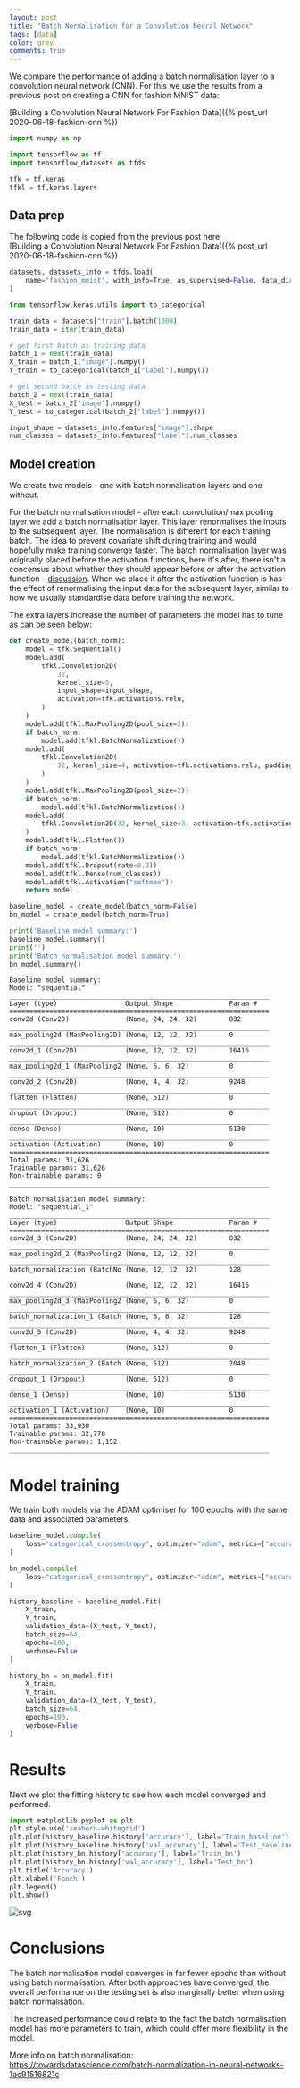 ```yaml
---
layout: post
title: "Batch Normalisation for a Convolution Neural Network"
tags: [data]
color: grey
comments: true
---
```


We compare the performance of adding a batch normalisation layer to a convolution neural network (CNN). For this we use the results from a previous post on creating a CNN for fashion MNIST data:

[Building a Convolution Neural Network For Fashion Data]({% post_url 2020-06-18-fashion-cnn %})


```python
import numpy as np

import tensorflow as tf
import tensorflow_datasets as tfds

tfk = tf.keras
tfkl = tf.keras.layers
```

## Data prep
The following code is copied from the previous post here:  
[Building a Convolution Neural Network For Fashion Data]({% post_url 2020-06-18-fashion-cnn %})


```python
datasets, datasets_info = tfds.load(
    name="fashion_mnist", with_info=True, as_supervised=False, data_dir="data"
)
```


```python
from tensorflow.keras.utils import to_categorical

train_data = datasets["train"].batch(1000)
train_data = iter(train_data)

# get first batch as training data
batch_1 = next(train_data)
X_train = batch_1["image"].numpy()
Y_train = to_categorical(batch_1["label"].numpy())

# get second batch as testing data
batch_2 = next(train_data)
X_test = batch_2["image"].numpy()
Y_test = to_categorical(batch_2["label"].numpy())

input_shape = datasets_info.features["image"].shape
num_classes = datasets_info.features["label"].num_classes
```

## Model creation
We create two models - one with batch normalisation layers and one without.

For the batch normalisation model - after each convolution/max pooling layer we add a batch normalisation layer. This layer renormalises the inputs to the subsequent layer. The normalisation is different for each training batch. The idea to prevent covariate shift during training and would hopefully make training converge faster. The batch normalisation layer was originally placed before the activation functions, here it's after, there isn't a concensus about whether they should appear before or after the activation function - [discussion](https://stackoverflow.com/questions/34716454/where-do-i-call-the-batchnormalization-function-in-keras). When we place it after the activation function is has the effect of renormalising the input data for the subsequent layer, similar to how we usually standardise data before training the network.

The extra layers increase the number of parameters the model has to tune as can be seen below:


```python
def create_model(batch_norm):
    model = tfk.Sequential()
    model.add(
        tfkl.Convolution2D(
            32,
            kernel_size=5,
            input_shape=input_shape,
            activation=tfk.activations.relu,
        )
    )
    model.add(tfkl.MaxPooling2D(pool_size=2))
    if batch_norm:
        model.add(tfkl.BatchNormalization())
    model.add(
        tfkl.Convolution2D(
            32, kernel_size=4, activation=tfk.activations.relu, padding="same"
        )
    )
    model.add(tfkl.MaxPooling2D(pool_size=2))
    if batch_norm:
        model.add(tfkl.BatchNormalization())
    model.add(
        tfkl.Convolution2D(32, kernel_size=3, activation=tfk.activations.relu)
    )
    model.add(tfkl.Flatten())
    if batch_norm:
        model.add(tfkl.BatchNormalization())
    model.add(tfkl.Dropout(rate=0.2))
    model.add(tfkl.Dense(num_classes))
    model.add(tfkl.Activation("softmax"))
    return model

baseline_model = create_model(batch_norm=False)
bn_model = create_model(batch_norm=True)

print('Baseline model summary:')
baseline_model.summary()
print('')
print('Batch normalisation model summary:')
bn_model.summary()
```

    Baseline model summary:
    Model: "sequential"
    _________________________________________________________________
    Layer (type)                 Output Shape              Param #   
    =================================================================
    conv2d (Conv2D)              (None, 24, 24, 32)        832       
    _________________________________________________________________
    max_pooling2d (MaxPooling2D) (None, 12, 12, 32)        0         
    _________________________________________________________________
    conv2d_1 (Conv2D)            (None, 12, 12, 32)        16416     
    _________________________________________________________________
    max_pooling2d_1 (MaxPooling2 (None, 6, 6, 32)          0         
    _________________________________________________________________
    conv2d_2 (Conv2D)            (None, 4, 4, 32)          9248      
    _________________________________________________________________
    flatten (Flatten)            (None, 512)               0         
    _________________________________________________________________
    dropout (Dropout)            (None, 512)               0         
    _________________________________________________________________
    dense (Dense)                (None, 10)                5130      
    _________________________________________________________________
    activation (Activation)      (None, 10)                0         
    =================================================================
    Total params: 31,626
    Trainable params: 31,626
    Non-trainable params: 0
    _________________________________________________________________
    
    Batch normalisation model summary:
    Model: "sequential_1"
    _________________________________________________________________
    Layer (type)                 Output Shape              Param #   
    =================================================================
    conv2d_3 (Conv2D)            (None, 24, 24, 32)        832       
    _________________________________________________________________
    max_pooling2d_2 (MaxPooling2 (None, 12, 12, 32)        0         
    _________________________________________________________________
    batch_normalization (BatchNo (None, 12, 12, 32)        128       
    _________________________________________________________________
    conv2d_4 (Conv2D)            (None, 12, 12, 32)        16416     
    _________________________________________________________________
    max_pooling2d_3 (MaxPooling2 (None, 6, 6, 32)          0         
    _________________________________________________________________
    batch_normalization_1 (Batch (None, 6, 6, 32)          128       
    _________________________________________________________________
    conv2d_5 (Conv2D)            (None, 4, 4, 32)          9248      
    _________________________________________________________________
    flatten_1 (Flatten)          (None, 512)               0         
    _________________________________________________________________
    batch_normalization_2 (Batch (None, 512)               2048      
    _________________________________________________________________
    dropout_1 (Dropout)          (None, 512)               0         
    _________________________________________________________________
    dense_1 (Dense)              (None, 10)                5130      
    _________________________________________________________________
    activation_1 (Activation)    (None, 10)                0         
    =================================================================
    Total params: 33,930
    Trainable params: 32,778
    Non-trainable params: 1,152
    _________________________________________________________________


# Model training
We train both models via the ADAM optimiser for 100 epochs with the same data and associated parameters.


```python
baseline_model.compile(
    loss="categorical_crossentropy", optimizer="adam", metrics=["accuracy"]
)

bn_model.compile(
    loss="categorical_crossentropy", optimizer="adam", metrics=["accuracy"]
)

history_baseline = baseline_model.fit(
    X_train,
    Y_train,
    validation_data=(X_test, Y_test),
    batch_size=64,
    epochs=100,
    verbose=False
)

history_bn = bn_model.fit(
    X_train,
    Y_train,
    validation_data=(X_test, Y_test),
    batch_size=64,
    epochs=100,
    verbose=False
)
```

# Results
Next we plot the fitting history to see how each model converged and performed.


```python
import matplotlib.pyplot as plt
plt.style.use('seaborn-whitegrid')
plt.plot(history_baseline.history['accuracy'], label='Train_baseline')
plt.plot(history_baseline.history['val_accuracy'], label='Test_baseline')
plt.plot(history_bn.history['accuracy'], label='Train_bn')
plt.plot(history_bn.history['val_accuracy'], label='Test_bn')
plt.title('Accuracy')
plt.xlabel('Epoch')
plt.legend()
plt.show()
```


![svg](https://raw.githubusercontent.com/stanton119/data-analysis/markdown/machine_vision/fashion_cnn/fashion_batch_norm_files/fashion_batch_norm_10_0.svg)


# Conclusions

The batch normalisation model converges in far fewer epochs than without using batch normalisation.
After both approaches have converged, the overall performance on the testing set is also marginally better when using batch normalisation.

The increased performance could relate to the fact the batch normalisation model has more parameters to train, which could offer more flexibility in the model. 

More info on batch normalisation:  
https://towardsdatascience.com/batch-normalization-in-neural-networks-1ac91516821c
